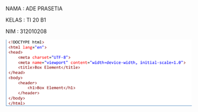 

NAMA    : ADE PRASETIA


KELAS   : TI 20 B1


NIM     : 312010208    

![menambah file baru](gambar2.png)